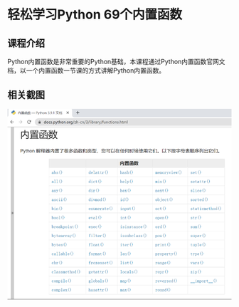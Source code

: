 # 轻松学习Python 69个内置函数

## 课程介绍

Python内置函数是非常重要的Python基础，本课程通过Python内置函数官网文档，以一个内置函数一节课的方式讲解Python内置函数。

## 相关截图

![内置函数.png](%E5%86%85%E7%BD%AE%E5%87%BD%E6%95%B0.png)
